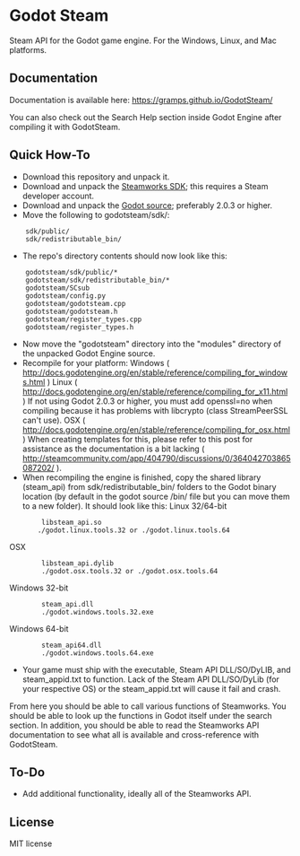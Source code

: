 # Godot Steam
Steam API for the Godot game engine. For the Windows, Linux, and Mac platforms. 

Documentation
----------
Documentation is available here: https://gramps.github.io/GodotSteam/

You can also check out the Search Help section inside Godot Engine after compiling it with GodotSteam.

Quick How-To
----------
- Download this repository and unpack it.
- Download and unpack the [Steamworks SDK](https://partner.steamgames.com); this requires a Steam developer account.
- Download and unpack the [Godot source](https://github.com/godotengine/godot); preferably 2.0.3 or higher.
- Move the following to godotsteam/sdk/:
````
    sdk/public/
    sdk/redistributable_bin/
````
- The repo's directory contents should now look like this:
````
    godotsteam/sdk/public/*
    godotsteam/sdk/redistributable_bin/*
    godotsteam/SCsub
    godotsteam/config.py
    godotsteam/godotsteam.cpp
    godotsteam/godotsteam.h
    godotsteam/register_types.cpp
    godotsteam/register_types.h
````
- Now move the "godotsteam" directory into the "modules" directory of the unpacked Godot Engine source.
- Recompile for your platform:
  Windows ( http://docs.godotengine.org/en/stable/reference/compiling_for_windows.html )
  Linux ( http://docs.godotengine.org/en/stable/reference/compiling_for_x11.html )
    If not using Godot 2.0.3 or higher, you must add openssl=no when compiling because it has problems with libcrypto (class StreamPeerSSL can't use).
  OSX ( http://docs.godotengine.org/en/stable/reference/compiling_for_osx.html )
    When creating templates for this, please refer to this post for assistance as the documentation is a bit lacking ( http://steamcommunity.com/app/404790/discussions/0/364042703865087202/ ).
- When recompiling the engine is finished, copy the shared library (steam_api) from sdk/redistributable_bin/ folders to the Godot binary location (by default in the godot source /bin/ file but you can move them to a new folder). It should look like this:
  Linux 32/64-bit
```
        libsteam_api.so
       ./godot.linux.tools.32 or ./godot.linux.tools.64
```
  OSX
```
        libsteam_api.dylib
        ./godot.osx.tools.32 or ./godot.osx.tools.64
```
  Windows 32-bit
```
        steam_api.dll
        ./godot.windows.tools.32.exe
```
  Windows 64-bit
```
        steam_api64.dll
        ./godot.windows.tools.64.exe
```
- Your game must ship with the executable, Steam API DLL/SO/DyLIB, and steam_appid.txt to function. Lack of the Steam API DLL/SO/DyLib (for your respective OS) or the steam_appid.txt will cause it fail and crash.

From here you should be able to call various functions of Steamworks. You should be able to look up the functions in Godot itself under the search section. In addition, you should be able to read the Steamworks API documentation to see what all is available and cross-reference with GodotSteam.

To-Do
-------------
- Add additional functionality, ideally all of the Steamworks API.

License
-------------
MIT license

